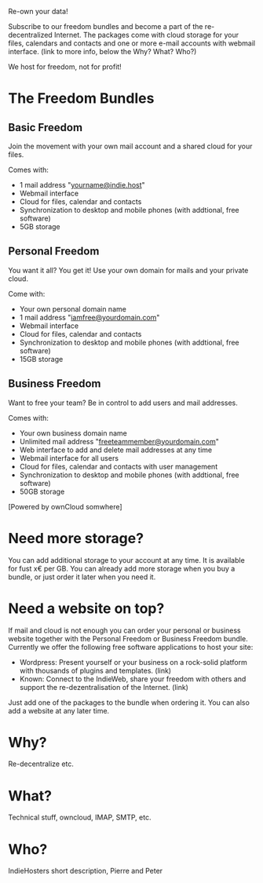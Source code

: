 Re-own your data!

Subscribe to our freedom bundles and become a part of the re-decentralized Internet. The packages come with cloud storage for your files, calendars and contacts and one or more e-mail accounts with webmail interface. (link to more info, below the Why? What? Who?)

We host for freedom, not for profit!

The Freedom Bundles
===================

Basic Freedom
-------------

Join the movement with your own mail account and a shared cloud for your files.

Comes with:
* 1 mail address "yourname@indie.host"
* Webmail interface
* Cloud for files, calendar and contacts
* Synchronization to desktop and mobile phones (with addtional, free software)
* 5GB storage


Personal Freedom
----------------

You want it all? You get it! Use your own domain for mails and your private cloud.

Come with:
* Your own personal domain name
* 1 mail address "iamfree@yourdomain.com"
* Webmail interface
* Cloud for files, calendar and contacts
* Synchronization to desktop and mobile phones (with addtional, free software)
* 15GB storage


Business Freedom
----------------

Want to free your team? Be in control to add users and mail addresses.

Comes with:
* Your own business domain name
* Unlimited mail address "freeteammember@yourdomain.com"
* Web interface to add and delete mail addresses at any time
* Webmail interface for all users
* Cloud for files, calendar and contacts with user management
* Synchronization to desktop and mobile phones (with addtional, free software)
* 50GB storage


[Powered by ownCloud somwhere]


Need more storage?
==================

You can add additional storage to your account at any time. It is available for fust x€ per GB. You can already add more storage when you buy a bundle, or just order it later when you need it.


Need a website on top?
======================

If mail and cloud is not enough you can order your personal or business website together with the Personal Freedom or Business Freedom bundle. Currently we offer the following free software applications to host your site:

* Wordpress: Present yourself or your business on a rock-solid platform with thousands of plugins and templates. (link)
* Known: Connect to the IndieWeb, share your freedom with others and support the re-dezentralisation of the Internet. (link)

Just add one of the packages to the bundle when ordering it. You can also add a website at any later time.


Why?
====

Re-decentralize etc.


What?
=====

Technical stuff, owncloud, IMAP, SMTP, etc.


Who?
====

IndieHosters short description, Pierre and Peter
